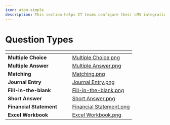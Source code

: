 ```yaml
---
icon: atom-simple
description: This section helps IT teams configure their LMS integrations with EXAMIND.
---
```


# Question Types

<table data-view="cards"><thead><tr><th></th><th></th><th></th><th data-hidden data-card-cover data-type="files"></th></tr></thead><tbody><tr><td><strong>Multiple Choice</strong></td><td></td><td></td><td><a href="../../../.gitbook/assets/Multiple Choice.png">Multiple Choice.png</a></td></tr><tr><td><strong>Multiple Answer</strong></td><td></td><td></td><td><a href="../../../.gitbook/assets/Multiple Answer.png">Multiple Answer.png</a></td></tr><tr><td><strong>Matching</strong></td><td></td><td></td><td><a href="../../../.gitbook/assets/Matching.png">Matching.png</a></td></tr><tr><td><strong>Journal Entry</strong></td><td></td><td></td><td><a href="../../../.gitbook/assets/Journal Entry.png">Journal Entry.png</a></td></tr><tr><td><strong>Fill-in-the-blank</strong></td><td></td><td></td><td><a href="../../../.gitbook/assets/Fill-in-the-blank.png">Fill-in-the-blank.png</a></td></tr><tr><td><strong>Short Answer</strong></td><td></td><td></td><td><a href="../../../.gitbook/assets/Short Answer.png">Short Answer.png</a></td></tr><tr><td><strong>Financial Statement</strong></td><td></td><td></td><td><a href="../../../.gitbook/assets/Financial Statement.png">Financial Statement.png</a></td></tr><tr><td><strong>Excel Workbook</strong></td><td></td><td></td><td><a href="../../../.gitbook/assets/Excel Workbook.png">Excel Workbook.png</a></td></tr></tbody></table>

